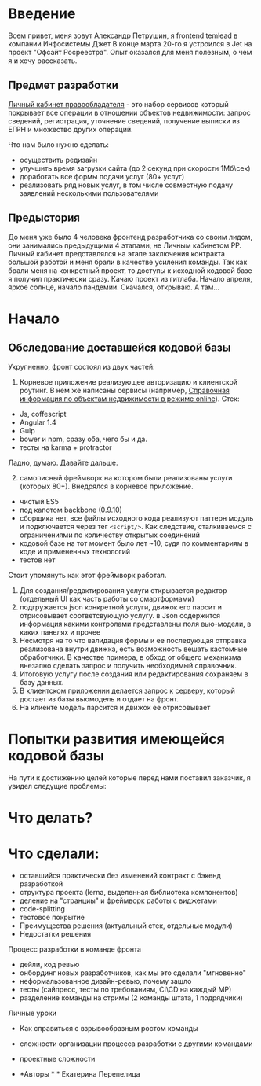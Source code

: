 
# Введение

Всем привет, меня зовут Александр Петрушин, я frontend temlead в компании Инфосистемы Джет
В конце марта 20-го я устроился в Jet на проект "Офсайт Росреестра". Опыт оказался для меня полезным, о чем я и хочу рассказать.
## Предмет разработки

[Личный кабинет правообладателя](lk.rosreestr.ru) - это набор сервисов который покрывает все операции в отношении объектов недвижимости: запрос сведений, регистрация, уточнение сведений,  получение выписки из ЕГРН и множество других операций.

Что нам было нужно сделать:
* осуществить редизайн
* улучшить время загрузки сайта (до 2 секунд при скорости 1Мб\сек)
* доработать все формы подачи услуг (80+ услуг)
* реализовать ряд новых услуг, в том числе совместную подачу заявлений несколькими пользователями

## Предыстория


До меня уже было 4 человека фронтенд разработчика со своим лидом, они занимались предыдущими 4 этапами, не Личным кабинетом РР. Личный кабинет представлялся на этапе заключения контракта большой работой и меня брали в качестве усиления команды. Так как брали меня на конкретный проект, то доступы к исходной кодовой базе я получил практически сразу. Качаю проект из гитлаба. Начало апреля, яркое солнце, начало пандемии. Скачался, открываю. А там...

# Начало
## Обследование доставшейся кодовой базы
Укрупненно, фронт состоял из двух частей:
1. Корневое приложение реализующее авторизацию и клиентской роутинг. В нем же написаны сервисы (например,  [Справочная информация по объектам недвижимости в режиме online](https://lk.rosreestr.ru/eservices/real-estate-objects-online)). Стек:
* Js, coffescript
* Angular 1.4
* Gulp
* bower и npm, сразу оба, чего бы и да.
* тесты на karma + protractor

Ладно, думаю. Давайте дальше.

2. самописный фреймворк на котором были реализованы услуги (которых 80+). Внедрялся в корневое приложение. 
* чистый ES5
* под капотом backbone (0.9.10)
* сборщика нет, все файлы исходного кода реализуют паттерн модуль и подключается через тег `<script/>`. Как следствие, сталкиваемся с ограничениями по количеству открытых соединений
* кодовой базе на тот момент было лет ~10, судя по комментариям в коде и примененных технологий
* тестов нет

Стоит упомянуть как этот фреймворк работал. 
1. Для создания/редактирования услуги открывается редактор (отдельный UI как часть работы со смартформами)
2. подгружается json конкретной услуги, движок его парсит и отрисовывает соответсвующую услугу. в Json содержится информация какими контролами представлены поля вью-модели, в каких панелях и прочее
3. Несмотря на то что валидация формы и ее последующая отправка реализована внутри движка, есть возможность вешать кастомные обработчики. В качестве примера, в обход от общего механизма внезапно сделать запрос и получить необходимый справочник.
4. Итоговую услугу после создания или редактирования сохраняем в базу данных.
5. В клиентском приложении делается запрос к серверу, который достает из базы вьюмодель и отдает на фронт.
6. На клиенте модель парсится и движок ее отрисовывает

# Попытки развития имеющейся кодовой базы
На пути к достижению целей которые перед нами поставил заказчик, я увидел следущие проблемы:

# Что делать?


# Что сделали:
* оставшийся практически без изменений контракт с бэкенд разработкой
* структура проекта (lerna, выделенная библиотека компонентов)
* деление на "странциы" и фреймворк работы с виджетами
* code-splitting
* тестовое покрытие
* Преимущества решения (актуальный стек, отдельные модули)
* Недостатки решения 

Процесс разработки в команде фронта
* дейли, код ревью
* онбординг новых разработчиков, как мы это сделали "мгновенно"
* неформальзованное дизайн-ревью, почему зашло
* тесты (сайпресс, тесты по требованиям, CI\CD на каждый МР)
* разделение команды на стримы (2 команды штата, 1 подрядчики)

Личные уроки
* Как справиться с взрывообразным ростом команды
* сложности организации процесса разработки с другими командами
* проектные сложности


* *Авторы * * 
  Екатерина Перепелица